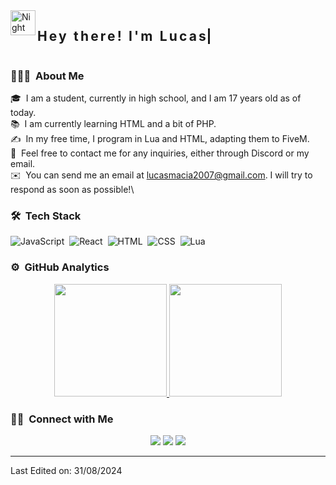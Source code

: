 <img alt="Night Coding" src="./assets/Hand%20Wave.gif" width='40' align="left"/>

<h2 style="display: inline-block; border-right: 0.15em solid; white-space: nowrap; overflow: hidden; letter-spacing: 0.15em; animation: typing 3.5s steps(30, end), blink-caret 0.75s step-end infinite;">
  Hey there! I'm Lucas
</h2>

<!-- Embeber estilos usando SVG dentro de un comentario HTML -->
<!--
<style>
@keyframes typing {
  from { width: 0 }
  to { width: 100% }
}
@keyframes blink-caret {
  from, to { border-color: transparent }
  50% { border-color: black }
}
</style>
-->

### 👨🏻‍💻 &nbsp;About Me

🎓 &nbsp;I am a student, currently in high school, and I am 17 years old as of today.\
📚 &nbsp;I am currently learning HTML and a bit of PHP.\
✍️ &nbsp;In my free time, I program in Lua and HTML, adapting them to FiveM.\
💬 &nbsp;Feel free to contact me for any inquiries, either through Discord or my email.\
✉️ &nbsp;You can send me an email at lucasmacia2007@gmail.com. I will try to respond as soon as possible!\

### 🛠 &nbsp;Tech Stack

![JavaScript](https://img.shields.io/badge/-JavaScript-05122A?style=flat&logo=javascript)&nbsp;
![React](https://img.shields.io/badge/-React-05122A?style=flat&logo=react)&nbsp;
![HTML](https://img.shields.io/badge/-HTML-05122A?style=flat&logo=HTML5)&nbsp;
![CSS](https://img.shields.io/badge/-CSS-05122A?style=flat&logo=CSS3&logoColor=1572B6)&nbsp;
![Lua](https://img.shields.io/badge/-Lua-05122A?style=flat&logo=lua)&nbsp;

### ⚙️ &nbsp;GitHub Analytics

<p align="center">
<a href="https://github.com/lucasm6195">
  <img height="180em" src="https://github-readme-stats-eight-theta.vercel.app/api?username=lucasm6195&show_icons=true&theme=algolia&include_all_commits=true&count_private=true"/>
  <img height="180em" src="https://github-readme-stats-eight-theta.vercel.app/api/top-langs/?username=lucasm6195&layout=compact&langs_count=8&theme=algolia"/>
</a>
</p>

### 🤝🏻 &nbsp;Connect with Me

<p align="center">
<a href="mailto:lucasmacia2007@gmail.com"><img src="https://img.shields.io/badge/-lucasmacia2007@gmail.com-D14836?style=flat&logo=Gmail&logoColor=white"/></a>
<a href="https://discord.gg/duD2bqaXq3"><img src="https://img.shields.io/badge/-Discord%20Server-7289DA?style=flat&logo=Discord&logoColor=white"/></a>
<a href="https://discord.com/users/mano.6195"><img src="https://img.shields.io/badge/-mano.6195-7289DA?style=flat&logo=Discord&logoColor=white"/></a>
</p>

-----

Last Edited on: 31/08/2024
